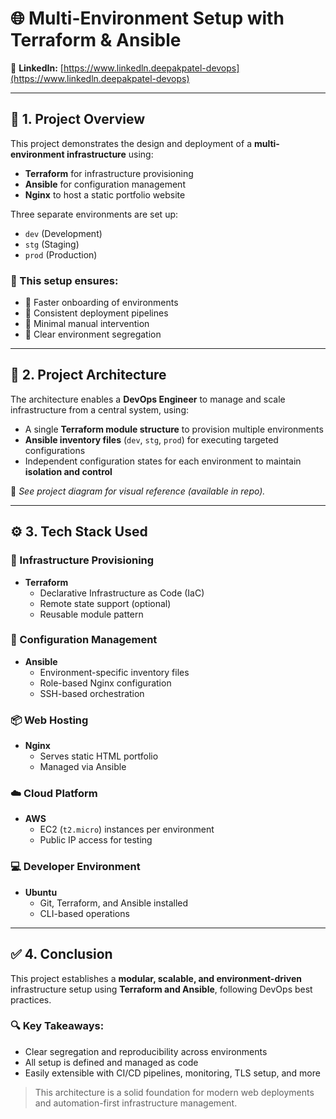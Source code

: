 # 🌐 Multi-Environment Setup with Terraform & Ansible

🔗 **LinkedIn:** [https://www.linkedln.deepakpatel-devops](https://www.linkedln.deepakpatel-devops)

---

## 📘 1. Project Overview

This project demonstrates the design and deployment of a **multi-environment infrastructure** using:

- **Terraform** for infrastructure provisioning
- **Ansible** for configuration management  
- **Nginx** to host a static portfolio website

Three separate environments are set up:
- `dev` (Development)
- `stg` (Staging)
- `prod` (Production)

### 🧠 This setup ensures:
- 🚀 Faster onboarding of environments  
- 🧪 Consistent deployment pipelines  
- 🔧 Minimal manual intervention  
- 🧭 Clear environment segregation  

---

## 🧩 2. Project Architecture

The architecture enables a **DevOps Engineer** to manage and scale infrastructure from a central system, using:

- A single **Terraform module structure** to provision multiple environments  
- **Ansible inventory files** (`dev`, `stg`, `prod`) for executing targeted configurations  
- Independent configuration states for each environment to maintain **isolation and control**

📌 *See project diagram for visual reference (available in repo).*

---

## ⚙️ 3. Tech Stack Used

### 🔧 Infrastructure Provisioning
- **Terraform**
  - Declarative Infrastructure as Code (IaC)
  - Remote state support (optional)
  - Reusable module pattern

### 🧰 Configuration Management
- **Ansible**
  - Environment-specific inventory files
  - Role-based Nginx configuration
  - SSH-based orchestration

### 📦 Web Hosting
- **Nginx**
  - Serves static HTML portfolio
  - Managed via Ansible

### ☁️ Cloud Platform
- **AWS**
  - EC2 (`t2.micro`) instances per environment
  - Public IP access for testing

### 💻 Developer Environment
- **Ubuntu**
  - Git, Terraform, and Ansible installed
  - CLI-based operations

---

## ✅ 4. Conclusion

This project establishes a **modular, scalable, and environment-driven** infrastructure setup using **Terraform and Ansible**, following DevOps best practices.

### 🔍 Key Takeaways:
- Clear segregation and reproducibility across environments  
- All setup is defined and managed as code  
- Easily extensible with CI/CD pipelines, monitoring, TLS setup, and more

> This architecture is a solid foundation for modern web deployments and automation-first infrastructure management.
